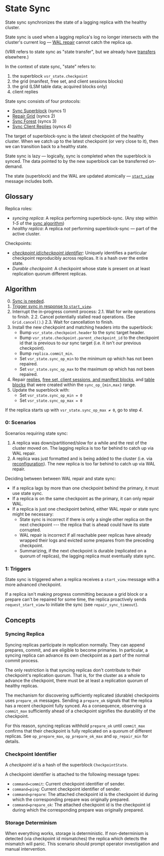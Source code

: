 # State Sync

State sync synchronizes the state of a lagging replica with the healthy cluster.

State sync is used when a lagging replica's log no longer intersects with the cluster's current
log — [WAL repair](./vsr.md#protocol-repair-wal) cannot catch the replica up.

(VRR refers to state sync as "state transfer", but we already have
[transfers](../../reference/transfer.md) elsewhere.)

In the context of state sync, "state" refers to:

1. the superblock `vsr_state.checkpoint`
2. the grid (manifest, free set, and client sessions blocks)
3. the grid (LSM table data; acquired blocks only)
4. client replies

State sync consists of four protocols:

- [Sync Superblock](./vsr.md#protocol-requeststart-view) (syncs 1)
- [Repair Grid](./vsr.md#protocol-repair-grid) (syncs 2)
- [Sync Forest](./vsr.md#protocol-sync-forest) (syncs 3)
- [Sync Client Replies](./vsr.md#protocol-sync-client-replies) (syncs 4)

The target of superblock-sync is the latest checkpoint of the healthy cluster. When we catch up to
the latest checkpoint (or very close to it), then we can transition back to a healthy state.

State sync is lazy — logically, sync is completed when the superblock is synced. The data
pointed to by the new superblock can be transferred on-demand.

The state (superblock) and the WAL are updated atomically — [`start_view`](./vsr.md#start_view)
message includes both.

## Glossary

Replica roles:

- _syncing replica_: A replica performing superblock-sync. (Any step within _1_-_5_ of the
  [sync algorithm](#algorithm))
- _healthy replica_: A replica _not_ performing superblock-sync — part of the active cluster.

Checkpoints:

- [_checkpoint id_/_checkpoint identifier_](#checkpoint-identifier): Uniquely identifies a
  particular checkpoint reproducibly across replicas. It is a hash over the entire state.
- _Durable checkpoint_: A checkpoint whose state is present on at least replication quorum different
  replicas.

## Algorithm

0. [Sync is needed](#0-scenarios).
1. [Trigger sync in response to `start_view`](#1-triggers).
2. Interrupt the in-progress commit process:
  2.1. Wait for write operations to finish.
  2.2. Cancel potentially stalled read operations. (See `Grid.cancel()`.)
  2.3. Wait for cancellation to finish.
3. Install the new checkpoint and matching headers into the superblock:
   - Bump `vsr_state.checkpoint.header` to the sync target header.
   - Bump `vsr_state.checkpoint.parent_checkpoint_id` to the checkpoint id that is previous to our
     sync target (i.e. it isn't _our_ previous checkpoint).
   - Bump `replica.commit_min`.
   - Set `vsr_state.sync_op_min` to the minimum op which has not been repaired.
   - Set `vsr_state.sync_op_max` to the maximum op which has not been repaired.
4. Repair [replies](./vsr.md#protocol-sync-client-replies),
   [free set, client sessions, and manifest blocks](./vsr.md#protocol-repair-grid), and
   [table blocks](./vsr.md#protocol-sync-forest) that were created within the `sync_op_{min,max}`
   range.
5. Update the superblock with:
    - Set `vsr_state.sync_op_min = 0`
    - Set `vsr_state.sync_op_max = 0`

If the replica starts up with `vsr_state.sync_op_max ≠ 0`, go to step _4_.

### 0: Scenarios

Scenarios requiring state sync:

1. A replica was down/partitioned/slow for a while and the rest of the cluster moved on. The lagging
   replica is too far behind to catch up via WAL repair.
2. A replica was just formatted and is being added to the cluster (i.e. via
   [reconfiguration](./vsr.md#protocol-reconfiguration)). The new replica is too far behind to catch
   up via WAL repair.

Deciding between between WAL repair and state sync:

* If a replica lags by more than one checkpoint behind the primary, it must use state sync.
* If a replica is on the same checkpoint as the primary, it can only repair WAL.
* If a replica is just one checkpoint behind, either WAL repair or state sync might be necessary:
  * State sync is incorrect if there is only a single other replica on the next checkpoint --- the
    replica that is ahead could have its state corrupted.
  * WAL repair is incorrect if all reachable peer replicas have already wrapped their logs and
    evicted some prepares from the preceding checkpoint.
  * Summarizing, if the next checkpoint is durable (replicated on a quorum of replicas), the
    lagging replica must eventually state sync.

### 1: Triggers

State sync is triggered when a replica receives a `start_view` message with a more advanced
checkpoint.

If a replica isn't making progress committing because a grid block or a prepare can't be repaired
for some time, the replica proactively sends `request_start_view` to initiate the sync (see
`repair_sync_timeout`).

## Concepts

### Syncing Replica

Syncing replicas participate in replication normally. They can append prepares, commit, and are
eligible to become primaries. In particular, a syncing replica can advance its own checkpoint as a
part of the normal commit process.

The only restriction is that syncing replicas don't contribute to their checkpoint's replication
quorum. That is, for the cluster as a whole to advance the checkpoint, there must be at least a
replication quorum of healthy replicas.

The mechanism for discovering sufficiently replicated (durable) checkpoints uses `prepare_ok`
messages. Sending a `prepare_ok` signals that the replica has a recent checkpoint fully synced. As a
consequence, observing a `commit_max` sufficiently ahead of a checkpoint signifies the durability of
the checkpoint.

For this reason, syncing replicas withhold `prepare_ok` until `commit_max` confirms that their
checkpoint is fully replicated on a quorum of different replicas. See `op_prepare_max`,
`op_prepare_ok_max` and `op_repair_min` for details.

### Checkpoint Identifier

A _checkpoint id_ is a hash of the superblock `CheckpointState`.

A checkpoint identifier is attached to the following message types:

- `command=commit`: Current checkpoint identifier of sender.
- `command=ping`: Current checkpoint identifier of sender.
- `command=prepare`: The attached checkpoint id is the checkpoint id during which the corresponding
  prepare was originally prepared.
- `command=prepare_ok`: The attached checkpoint id is the checkpoint id during which the
  corresponding prepare was originally prepared.

### Storage Determinism

When everything works, storage is deterministic. If non-determinism is detected (via checkpoint id
mismatches) the replica which detects the mismatch will panic. This scenario should prompt operator
investigation and manual intervention.
